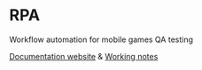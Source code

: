 # RPA

Workflow automation for mobile games QA testing

[Documentation website](https://www.notion.so/lifecycle/RPA-a1e876b9b343473ab830df7c7c0c8606) & [Working notes](https://www.notion.so/lifecycle/6e187f0434f84e888f71c02afa9654e8?v=d4af23f5af834cbd921a1ecc185e548a)
